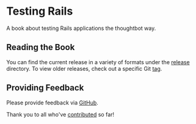 # Testing Rails

A book about testing Rails applications the thoughtbot way.

## Reading the Book

You can find the current release in a variety of formats under the [release][]
directory. To view older releases, check out a specific Git [tag][tags].

[release]: https://github.com/thoughtbot/testing-rails/tree/master/release
[tags]: https://github.com/thoughtbot/testing-rails/releases

## Providing Feedback

Please provide feedback via [GitHub][].

[GitHub]: https://github.com/thoughtbot/testing-rails/issues

Thank you to all who've [contributed][contributors] so far!

[contributors]: https://github.com/thoughtbot/testing-rails/graphs/contributors
